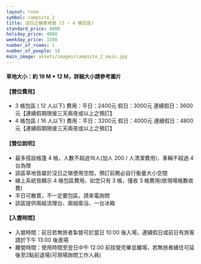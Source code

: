 ```yaml
---
layout: room
symbol: campsite_2
title: 沒日之嶺草地營 (3 ~ 4 帳包區)
standard_price: 4800
holiday_price: 4000
weekday_price: 3200
number_of_rooms: 1
number_of_people: 16
main_image: assets/images/campsite_2_main.jpg
---
```


#### 草地大小：約 19 M * 12 M，詳細大小請參考圖片      

<h4 class="yellow">【營位費用】</h4>
<ul class="yellow">
  <li>3 帳包區 ( 12 人以下) 費用：平日：2400元  假日：3000元  連續假日：3600元【連續假期限接三天兩夜或以上之預訂】</li>
  <li>4 帳包區 ( 16 人以下) 費用：平日：3200元  假日：4000元  連續假日：4800元【連續假期限接三天兩夜或以上之預訂】</li>
</ul>

#### 【營位說明】
- 最多搭設帳篷 4 帳，人數不超過16人(加人 200 / 人清潔費用)，車輛不超過 4 台為限
- 該區草地皆屬於沒日之嶺使用空間，預訂前務必自行衡量大小空間 
- 線上系統皆顯示 4 帳包區費用，如您只有 3 帳，僅收 3 帳費用(依現場帳數收費)
- 平日可散賣，不一定要包區，請來電詢問
- 該區提供兩組流理台、兩組衛浴、一台冰箱

<h4 class="yellow">【入營時間】</h4>
<ul class="yellow">
  <li>入營時間：前日若無旅者紮營可於當日 10:00 後入場，連續假日或前日有旅客請於下午 13:00 後進場</li>
  <li>離營時間：使用時間至翌日中午 12:00 前拔營完畢並離場，若無旅者續住可延後至2點前退場(可現場詢問工作人員)</li>
</ul>
